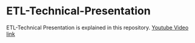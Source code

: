 # ETL-Technical-Presentation
ETL-Technical Presentation is explained in this repository. [Youtube Video link](https://youtu.be/Zc0wEWXWd4E)
